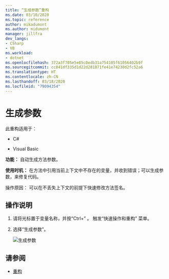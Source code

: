 ```yaml
---
title: “生成参数”重构
ms.date: 03/10/2020
ms.topic: reference
author: mikadumont
ms.author: midumont
manager: jillfra
dev_langs:
- CSharp
- VB
ms.workload:
- dotnet
ms.openlocfilehash: 372a3f705e5e85c0edb31a754105f61056402b9f
ms.sourcegitcommit: cc841df335d1d22d281871fe41e74238d2fc52a6
ms.translationtype: HT
ms.contentlocale: zh-CN
ms.lasthandoff: 03/18/2020
ms.locfileid: "79094354"
---
```

# <a name="generate-parameter"></a>生成参数

此重构适用于：

- C#

- Visual Basic

**功能：** 自动生成方法参数。

**使用时机：** 在方法中引用当前上下文中不存在的变量，并收到错误；可以生成参数，来修复代码。 

操作原因：  可以在不丢失上下文的前提下快速修改方法签名。

## <a name="how-to"></a>操作说明

1. 请将光标置于变量名称，并按“Ctrl+”   。 触发“快速操作和重构”  菜单。
1. 选择“生成参数”。 

   ![生成参数](media/generate-parameter.png) 

## <a name="see-also"></a>请参阅

- [重构](../refactoring-in-visual-studio.md)
